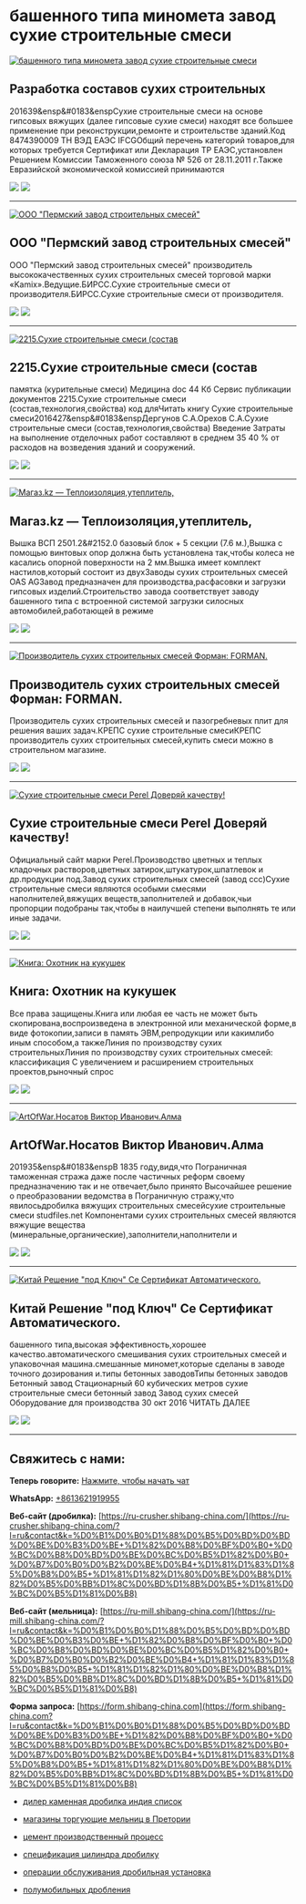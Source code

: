 # башенного типа миномета завод сухие строительные смеси

<a href="https://swt.shibang-china.com/?n=lxq&l=ru&img&k=%D0%B1%D0%B0%D1%88%D0%B5%D0%BD%D0%BD%D0%BE%D0%B3%D0%BE+%D1%82%D0%B8%D0%BF%D0%B0+%D0%BC%D0%B8%D0%BD%D0%BE%D0%BC%D0%B5%D1%82%D0%B0+%D0%B7%D0%B0%D0%B2%D0%BE%D0%B4+%D1%81%D1%83%D1%85%D0%B8%D0%B5+%D1%81%D1%82%D1%80%D0%BE%D0%B8%D1%82%D0%B5%D0%BB%D1%8C%D0%BD%D1%8B%D0%B5+%D1%81%D0%BC%D0%B5%D1%81%D0%B8" target="_blank">![башенного типа миномета завод сухие строительные смеси](http://static.shibang-china.com/all-800x300/1387.jpg)</a>

## Разработка составов сухих строительных
201639&ensp&#0183&enspСухие строительные смеси на основе гипсовых вяжущих (далее гипсовые сухие смеси) находят все большее применение при реконструкции,ремонте и строительстве зданий.Код 8474390009 ТН ВЭД ЕАЭС IFCGОбщий перечень категорий товаров,для которых требуется Сертификат или Декларация ТР ЕАЭС,установлен Решением Комиссии Таможенного союза № 526 от 28.11.2011 г.Также Евразийской экономической комиссией принимаются


<a href="https://whatsapp.shibangsoft.com/WhatsApp.php" target="_blank" title="WhatsApp">![](http://static.shibang-china.com/icon/whatsapp.png)</a> <a href="https://swt.shibang-china.com/?n=lxq&l=ru&icon&k=%D0%B1%D0%B0%D1%88%D0%B5%D0%BD%D0%BD%D0%BE%D0%B3%D0%BE+%D1%82%D0%B8%D0%BF%D0%B0+%D0%BC%D0%B8%D0%BD%D0%BE%D0%BC%D0%B5%D1%82%D0%B0+%D0%B7%D0%B0%D0%B2%D0%BE%D0%B4+%D1%81%D1%83%D1%85%D0%B8%D0%B5+%D1%81%D1%82%D1%80%D0%BE%D0%B8%D1%82%D0%B5%D0%BB%D1%8C%D0%BD%D1%8B%D0%B5+%D1%81%D0%BC%D0%B5%D1%81%D0%B8" target="_blank">![](http://static.shibang-china.com/icon/chat-ru.png)</a>

---

<a href="https://swt.shibang-china.com/?n=lxq&l=ru&img&k=%D0%B1%D0%B0%D1%88%D0%B5%D0%BD%D0%BD%D0%BE%D0%B3%D0%BE+%D1%82%D0%B8%D0%BF%D0%B0+%D0%BC%D0%B8%D0%BD%D0%BE%D0%BC%D0%B5%D1%82%D0%B0+%D0%B7%D0%B0%D0%B2%D0%BE%D0%B4+%D1%81%D1%83%D1%85%D0%B8%D0%B5+%D1%81%D1%82%D1%80%D0%BE%D0%B8%D1%82%D0%B5%D0%BB%D1%8C%D0%BD%D1%8B%D0%B5+%D1%81%D0%BC%D0%B5%D1%81%D0%B8" target="_blank">![ООО "Пермский завод строительных смесей"](http://static.shibang-china.com/all-800x300/818.jpg)</a>

## ООО "Пермский завод строительных смесей"
ООО "Пермский завод строительных смесей" производитель высококачественных сухих строительных смесей торговой марки «Kamix».Ведущие.БИРСС.Сухие строительные смеси от производителя.БИРСС.Сухие строительные смеси от производителя.


<a href="https://whatsapp.shibangsoft.com/WhatsApp.php" target="_blank" title="WhatsApp">![](http://static.shibang-china.com/icon/whatsapp.png)</a> <a href="https://swt.shibang-china.com/?n=lxq&l=ru&icon&k=%D0%B1%D0%B0%D1%88%D0%B5%D0%BD%D0%BD%D0%BE%D0%B3%D0%BE+%D1%82%D0%B8%D0%BF%D0%B0+%D0%BC%D0%B8%D0%BD%D0%BE%D0%BC%D0%B5%D1%82%D0%B0+%D0%B7%D0%B0%D0%B2%D0%BE%D0%B4+%D1%81%D1%83%D1%85%D0%B8%D0%B5+%D1%81%D1%82%D1%80%D0%BE%D0%B8%D1%82%D0%B5%D0%BB%D1%8C%D0%BD%D1%8B%D0%B5+%D1%81%D0%BC%D0%B5%D1%81%D0%B8" target="_blank">![](http://static.shibang-china.com/icon/chat-ru.png)</a>

---

<a href="https://swt.shibang-china.com/?n=lxq&l=ru&img&k=%D0%B1%D0%B0%D1%88%D0%B5%D0%BD%D0%BD%D0%BE%D0%B3%D0%BE+%D1%82%D0%B8%D0%BF%D0%B0+%D0%BC%D0%B8%D0%BD%D0%BE%D0%BC%D0%B5%D1%82%D0%B0+%D0%B7%D0%B0%D0%B2%D0%BE%D0%B4+%D1%81%D1%83%D1%85%D0%B8%D0%B5+%D1%81%D1%82%D1%80%D0%BE%D0%B8%D1%82%D0%B5%D0%BB%D1%8C%D0%BD%D1%8B%D0%B5+%D1%81%D0%BC%D0%B5%D1%81%D0%B8" target="_blank">![2215.Сухие строительные смеси (состав](http://static.shibang-china.com/all-800x300/866.jpg)</a>

## 2215.Сухие строительные смеси (состав
памятка (курительные смеси) Медицина doc 44 Кб Сервис публикации документов 2215.Сухие строительные смеси (состав,технология,свойства) код дляЧитать книгу Сухие строительные смеси2016427&ensp&#0183&enspДергунов С.А.Орехов С.А.Сухие строительные смеси (состав,технология,свойства) Введение Затраты на выполнение отделочных работ составляют в среднем 35 40 % от расходов на возведения зданий и сооружений.


<a href="https://whatsapp.shibangsoft.com/WhatsApp.php" target="_blank" title="WhatsApp">![](http://static.shibang-china.com/icon/whatsapp.png)</a> <a href="https://swt.shibang-china.com/?n=lxq&l=ru&icon&k=%D0%B1%D0%B0%D1%88%D0%B5%D0%BD%D0%BD%D0%BE%D0%B3%D0%BE+%D1%82%D0%B8%D0%BF%D0%B0+%D0%BC%D0%B8%D0%BD%D0%BE%D0%BC%D0%B5%D1%82%D0%B0+%D0%B7%D0%B0%D0%B2%D0%BE%D0%B4+%D1%81%D1%83%D1%85%D0%B8%D0%B5+%D1%81%D1%82%D1%80%D0%BE%D0%B8%D1%82%D0%B5%D0%BB%D1%8C%D0%BD%D1%8B%D0%B5+%D1%81%D0%BC%D0%B5%D1%81%D0%B8" target="_blank">![](http://static.shibang-china.com/icon/chat-ru.png)</a>

---

<a href="https://swt.shibang-china.com/?n=lxq&l=ru&img&k=%D0%B1%D0%B0%D1%88%D0%B5%D0%BD%D0%BD%D0%BE%D0%B3%D0%BE+%D1%82%D0%B8%D0%BF%D0%B0+%D0%BC%D0%B8%D0%BD%D0%BE%D0%BC%D0%B5%D1%82%D0%B0+%D0%B7%D0%B0%D0%B2%D0%BE%D0%B4+%D1%81%D1%83%D1%85%D0%B8%D0%B5+%D1%81%D1%82%D1%80%D0%BE%D0%B8%D1%82%D0%B5%D0%BB%D1%8C%D0%BD%D1%8B%D0%B5+%D1%81%D0%BC%D0%B5%D1%81%D0%B8" target="_blank">![Магаз.kz — Теплоизоляция,утеплитель,](http://static.shibang-china.com/all-800x300/384.jpg)</a>

## Магаз.kz — Теплоизоляция,утеплитель,
Вышка ВСП 2501.2&#2152.0 базовый блок + 5 секции (7.6 м.),Вышка с помощью винтовых опор должна быть установлена так,чтобы колеса не касались опорной поверхности на 2 мм.Вышка имеет комплект настилов,который состоит из двухЗаводы сухих строительных смесей OAS AGЗавод предназначен для производства,расфасовки и загрузки гипсовых изделий.Строительство завода соответствует заводу башенного типа с встроенной системой загрузки силосных автомобилей,работающей в режиме


<a href="https://whatsapp.shibangsoft.com/WhatsApp.php" target="_blank" title="WhatsApp">![](http://static.shibang-china.com/icon/whatsapp.png)</a> <a href="https://swt.shibang-china.com/?n=lxq&l=ru&icon&k=%D0%B1%D0%B0%D1%88%D0%B5%D0%BD%D0%BD%D0%BE%D0%B3%D0%BE+%D1%82%D0%B8%D0%BF%D0%B0+%D0%BC%D0%B8%D0%BD%D0%BE%D0%BC%D0%B5%D1%82%D0%B0+%D0%B7%D0%B0%D0%B2%D0%BE%D0%B4+%D1%81%D1%83%D1%85%D0%B8%D0%B5+%D1%81%D1%82%D1%80%D0%BE%D0%B8%D1%82%D0%B5%D0%BB%D1%8C%D0%BD%D1%8B%D0%B5+%D1%81%D0%BC%D0%B5%D1%81%D0%B8" target="_blank">![](http://static.shibang-china.com/icon/chat-ru.png)</a>

---

<a href="https://swt.shibang-china.com/?n=lxq&l=ru&img&k=%D0%B1%D0%B0%D1%88%D0%B5%D0%BD%D0%BD%D0%BE%D0%B3%D0%BE+%D1%82%D0%B8%D0%BF%D0%B0+%D0%BC%D0%B8%D0%BD%D0%BE%D0%BC%D0%B5%D1%82%D0%B0+%D0%B7%D0%B0%D0%B2%D0%BE%D0%B4+%D1%81%D1%83%D1%85%D0%B8%D0%B5+%D1%81%D1%82%D1%80%D0%BE%D0%B8%D1%82%D0%B5%D0%BB%D1%8C%D0%BD%D1%8B%D0%B5+%D1%81%D0%BC%D0%B5%D1%81%D0%B8" target="_blank">![Производитель сухих строительных смесей Форман: FORMAN.](http://static.shibang-china.com/all-800x300/768.jpg)</a>

## Производитель сухих строительных смесей Форман: FORMAN.
Производитель сухих строительных смесей и пазогребневых плит для решения ваших задач.КРЕПС сухие строительные смесиКРЕПС производитель сухих строительных смесей,купить смеси можно в строительном магазине.


<a href="https://whatsapp.shibangsoft.com/WhatsApp.php" target="_blank" title="WhatsApp">![](http://static.shibang-china.com/icon/whatsapp.png)</a> <a href="https://swt.shibang-china.com/?n=lxq&l=ru&icon&k=%D0%B1%D0%B0%D1%88%D0%B5%D0%BD%D0%BD%D0%BE%D0%B3%D0%BE+%D1%82%D0%B8%D0%BF%D0%B0+%D0%BC%D0%B8%D0%BD%D0%BE%D0%BC%D0%B5%D1%82%D0%B0+%D0%B7%D0%B0%D0%B2%D0%BE%D0%B4+%D1%81%D1%83%D1%85%D0%B8%D0%B5+%D1%81%D1%82%D1%80%D0%BE%D0%B8%D1%82%D0%B5%D0%BB%D1%8C%D0%BD%D1%8B%D0%B5+%D1%81%D0%BC%D0%B5%D1%81%D0%B8" target="_blank">![](http://static.shibang-china.com/icon/chat-ru.png)</a>

---

<a href="https://swt.shibang-china.com/?n=lxq&l=ru&img&k=%D0%B1%D0%B0%D1%88%D0%B5%D0%BD%D0%BD%D0%BE%D0%B3%D0%BE+%D1%82%D0%B8%D0%BF%D0%B0+%D0%BC%D0%B8%D0%BD%D0%BE%D0%BC%D0%B5%D1%82%D0%B0+%D0%B7%D0%B0%D0%B2%D0%BE%D0%B4+%D1%81%D1%83%D1%85%D0%B8%D0%B5+%D1%81%D1%82%D1%80%D0%BE%D0%B8%D1%82%D0%B5%D0%BB%D1%8C%D0%BD%D1%8B%D0%B5+%D1%81%D0%BC%D0%B5%D1%81%D0%B8" target="_blank">![Сухие строительные смеси Perel Доверяй качеству!](http://static.shibang-china.com/all-800x300/238.jpg)</a>

## Сухие строительные смеси Perel Доверяй качеству!
Официальный сайт марки Perel.Производство цветных и теплых кладочных растворов,цветных затирок,штукатурок,шпатлевок и др.продукции под.Завод сухих строительных смесей (завод ссс)Сухие строительные смеси являются особыми смесями наполнителей,вяжущих веществ,заполнителей и добавок,чьи пропорции подобраны так,чтобы в наилучшей степени выполнять те или иные задачи.


<a href="https://whatsapp.shibangsoft.com/WhatsApp.php" target="_blank" title="WhatsApp">![](http://static.shibang-china.com/icon/whatsapp.png)</a> <a href="https://swt.shibang-china.com/?n=lxq&l=ru&icon&k=%D0%B1%D0%B0%D1%88%D0%B5%D0%BD%D0%BD%D0%BE%D0%B3%D0%BE+%D1%82%D0%B8%D0%BF%D0%B0+%D0%BC%D0%B8%D0%BD%D0%BE%D0%BC%D0%B5%D1%82%D0%B0+%D0%B7%D0%B0%D0%B2%D0%BE%D0%B4+%D1%81%D1%83%D1%85%D0%B8%D0%B5+%D1%81%D1%82%D1%80%D0%BE%D0%B8%D1%82%D0%B5%D0%BB%D1%8C%D0%BD%D1%8B%D0%B5+%D1%81%D0%BC%D0%B5%D1%81%D0%B8" target="_blank">![](http://static.shibang-china.com/icon/chat-ru.png)</a>

---

<a href="https://swt.shibang-china.com/?n=lxq&l=ru&img&k=%D0%B1%D0%B0%D1%88%D0%B5%D0%BD%D0%BD%D0%BE%D0%B3%D0%BE+%D1%82%D0%B8%D0%BF%D0%B0+%D0%BC%D0%B8%D0%BD%D0%BE%D0%BC%D0%B5%D1%82%D0%B0+%D0%B7%D0%B0%D0%B2%D0%BE%D0%B4+%D1%81%D1%83%D1%85%D0%B8%D0%B5+%D1%81%D1%82%D1%80%D0%BE%D0%B8%D1%82%D0%B5%D0%BB%D1%8C%D0%BD%D1%8B%D0%B5+%D1%81%D0%BC%D0%B5%D1%81%D0%B8" target="_blank">![Книга: Охотник на кукушек](http://static.shibang-china.com/all-800x300/210.jpg)</a>

## Книга: Охотник на кукушек
Все права защищены.Книга или любая ее часть не может быть скопирована,воспроизведена в электронной или механической форме,в виде фотокопии,записи в память ЭВМ,репродукции или какимлибо иным способом,а такжеЛиния по производству сухих строительныхЛиния по производству сухих строительных смесей: классификация С увеличением и расширением строительных проектов,рыночный спрос


<a href="https://whatsapp.shibangsoft.com/WhatsApp.php" target="_blank" title="WhatsApp">![](http://static.shibang-china.com/icon/whatsapp.png)</a> <a href="https://swt.shibang-china.com/?n=lxq&l=ru&icon&k=%D0%B1%D0%B0%D1%88%D0%B5%D0%BD%D0%BD%D0%BE%D0%B3%D0%BE+%D1%82%D0%B8%D0%BF%D0%B0+%D0%BC%D0%B8%D0%BD%D0%BE%D0%BC%D0%B5%D1%82%D0%B0+%D0%B7%D0%B0%D0%B2%D0%BE%D0%B4+%D1%81%D1%83%D1%85%D0%B8%D0%B5+%D1%81%D1%82%D1%80%D0%BE%D0%B8%D1%82%D0%B5%D0%BB%D1%8C%D0%BD%D1%8B%D0%B5+%D1%81%D0%BC%D0%B5%D1%81%D0%B8" target="_blank">![](http://static.shibang-china.com/icon/chat-ru.png)</a>

---

<a href="https://swt.shibang-china.com/?n=lxq&l=ru&img&k=%D0%B1%D0%B0%D1%88%D0%B5%D0%BD%D0%BD%D0%BE%D0%B3%D0%BE+%D1%82%D0%B8%D0%BF%D0%B0+%D0%BC%D0%B8%D0%BD%D0%BE%D0%BC%D0%B5%D1%82%D0%B0+%D0%B7%D0%B0%D0%B2%D0%BE%D0%B4+%D1%81%D1%83%D1%85%D0%B8%D0%B5+%D1%81%D1%82%D1%80%D0%BE%D0%B8%D1%82%D0%B5%D0%BB%D1%8C%D0%BD%D1%8B%D0%B5+%D1%81%D0%BC%D0%B5%D1%81%D0%B8" target="_blank">![ArtOfWar.Носатов Виктор Иванович.Алма](http://static.shibang-china.com/all-800x300/1012.jpg)</a>

## ArtOfWar.Носатов Виктор Иванович.Алма
201935&ensp&#0183&enspВ 1835 году,видя,что Пограничная таможенная стража даже после частичных реформ своему предназначению так и не отвечает,было принято Высочайшее решение о преобразовании ведомства в Пограничную стражу,что явилосьдробилка вяжущих строительных смесейсухие строительные смеси studfiles.net Компонентами сухих строительных смесей являются вяжущие вещества (минеральные,органические),заполнители,наполнители и


<a href="https://whatsapp.shibangsoft.com/WhatsApp.php" target="_blank" title="WhatsApp">![](http://static.shibang-china.com/icon/whatsapp.png)</a> <a href="https://swt.shibang-china.com/?n=lxq&l=ru&icon&k=%D0%B1%D0%B0%D1%88%D0%B5%D0%BD%D0%BD%D0%BE%D0%B3%D0%BE+%D1%82%D0%B8%D0%BF%D0%B0+%D0%BC%D0%B8%D0%BD%D0%BE%D0%BC%D0%B5%D1%82%D0%B0+%D0%B7%D0%B0%D0%B2%D0%BE%D0%B4+%D1%81%D1%83%D1%85%D0%B8%D0%B5+%D1%81%D1%82%D1%80%D0%BE%D0%B8%D1%82%D0%B5%D0%BB%D1%8C%D0%BD%D1%8B%D0%B5+%D1%81%D0%BC%D0%B5%D1%81%D0%B8" target="_blank">![](http://static.shibang-china.com/icon/chat-ru.png)</a>

---

<a href="https://swt.shibang-china.com/?n=lxq&l=ru&img&k=%D0%B1%D0%B0%D1%88%D0%B5%D0%BD%D0%BD%D0%BE%D0%B3%D0%BE+%D1%82%D0%B8%D0%BF%D0%B0+%D0%BC%D0%B8%D0%BD%D0%BE%D0%BC%D0%B5%D1%82%D0%B0+%D0%B7%D0%B0%D0%B2%D0%BE%D0%B4+%D1%81%D1%83%D1%85%D0%B8%D0%B5+%D1%81%D1%82%D1%80%D0%BE%D0%B8%D1%82%D0%B5%D0%BB%D1%8C%D0%BD%D1%8B%D0%B5+%D1%81%D0%BC%D0%B5%D1%81%D0%B8" target="_blank">![Китай Решение "под Ключ" Ce Сертификат Автоматического.](http://static.shibang-china.com/all-800x300/1092.jpg)</a>

## Китай Решение "под Ключ" Ce Сертификат Автоматического.
башенного типа,высокая эффективность,хорошее качество.автоматического смешивания сухих строительных смесей и упаковочная машина.смешанные миномет,которые сделаны в заводе точного дозирования и.типы бетонных заводовТипы бетонных заводов Бетонный завод Стационарный 60 кубических метров сухие строительные смеси бетонный завод Завод сухих смесей Оборудование для производства 30 окт 2016 ЧИТАТЬ ДАЛЕЕ


<a href="https://whatsapp.shibangsoft.com/WhatsApp.php" target="_blank" title="WhatsApp">![](http://static.shibang-china.com/icon/whatsapp.png)</a> <a href="https://swt.shibang-china.com/?l=ru&icon&k=%D0%B1%D0%B0%D1%88%D0%B5%D0%BD%D0%BD%D0%BE%D0%B3%D0%BE+%D1%82%D0%B8%D0%BF%D0%B0+%D0%BC%D0%B8%D0%BD%D0%BE%D0%BC%D0%B5%D1%82%D0%B0+%D0%B7%D0%B0%D0%B2%D0%BE%D0%B4+%D1%81%D1%83%D1%85%D0%B8%D0%B5+%D1%81%D1%82%D1%80%D0%BE%D0%B8%D1%82%D0%B5%D0%BB%D1%8C%D0%BD%D1%8B%D0%B5+%D1%81%D0%BC%D0%B5%D1%81%D0%B8" target="_blank">![](http://static.shibang-china.com/icon/chat-ru.png)</a>

---
## Свяжитесь с нами:

**Теперь говорите:** [Нажмите, чтобы начать чат](https://swt.shibang-china.com?l=ru&contact&k=%D0%B1%D0%B0%D1%88%D0%B5%D0%BD%D0%BD%D0%BE%D0%B3%D0%BE+%D1%82%D0%B8%D0%BF%D0%B0+%D0%BC%D0%B8%D0%BD%D0%BE%D0%BC%D0%B5%D1%82%D0%B0+%D0%B7%D0%B0%D0%B2%D0%BE%D0%B4+%D1%81%D1%83%D1%85%D0%B8%D0%B5+%D1%81%D1%82%D1%80%D0%BE%D0%B8%D1%82%D0%B5%D0%BB%D1%8C%D0%BD%D1%8B%D0%B5+%D1%81%D0%BC%D0%B5%D1%81%D0%B8)

**WhatsApp:**  [+8613621919955](https://whatsapp.shibangsoft.com/WhatsApp.php)

**Веб-сайт (дробилка):** [https://ru-crusher.shibang-china.com/](https://ru-crusher.shibang-china.com/?l=ru&contact&k=%D0%B1%D0%B0%D1%88%D0%B5%D0%BD%D0%BD%D0%BE%D0%B3%D0%BE+%D1%82%D0%B8%D0%BF%D0%B0+%D0%BC%D0%B8%D0%BD%D0%BE%D0%BC%D0%B5%D1%82%D0%B0+%D0%B7%D0%B0%D0%B2%D0%BE%D0%B4+%D1%81%D1%83%D1%85%D0%B8%D0%B5+%D1%81%D1%82%D1%80%D0%BE%D0%B8%D1%82%D0%B5%D0%BB%D1%8C%D0%BD%D1%8B%D0%B5+%D1%81%D0%BC%D0%B5%D1%81%D0%B8)

**Веб-сайт (мельница):** [https://ru-mill.shibang-china.com/](https://ru-mill.shibang-china.com/?l=ru&contact&k=%D0%B1%D0%B0%D1%88%D0%B5%D0%BD%D0%BD%D0%BE%D0%B3%D0%BE+%D1%82%D0%B8%D0%BF%D0%B0+%D0%BC%D0%B8%D0%BD%D0%BE%D0%BC%D0%B5%D1%82%D0%B0+%D0%B7%D0%B0%D0%B2%D0%BE%D0%B4+%D1%81%D1%83%D1%85%D0%B8%D0%B5+%D1%81%D1%82%D1%80%D0%BE%D0%B8%D1%82%D0%B5%D0%BB%D1%8C%D0%BD%D1%8B%D0%B5+%D1%81%D0%BC%D0%B5%D1%81%D0%B8)

**Форма запроса:** [https://form.shibang-china.com](https://form.shibang-china.com?l=ru&contact&k=%D0%B1%D0%B0%D1%88%D0%B5%D0%BD%D0%BD%D0%BE%D0%B3%D0%BE+%D1%82%D0%B8%D0%BF%D0%B0+%D0%BC%D0%B8%D0%BD%D0%BE%D0%BC%D0%B5%D1%82%D0%B0+%D0%B7%D0%B0%D0%B2%D0%BE%D0%B4+%D1%81%D1%83%D1%85%D0%B8%D0%B5+%D1%81%D1%82%D1%80%D0%BE%D0%B8%D1%82%D0%B5%D0%BB%D1%8C%D0%BD%D1%8B%D0%B5+%D1%81%D0%BC%D0%B5%D1%81%D0%B8)

* [дилер каменная дробилка индия список](../58/%D0%B4%D0%B8%D0%BB%D0%B5%D1%80%20%D0%BA%D0%B0%D0%BC%D0%B5%D0%BD%D0%BD%D0%B0%D1%8F%20%D0%B4%D1%80%D0%BE%D0%B1%D0%B8%D0%BB%D0%BA%D0%B0%20%D0%B8%D0%BD%D0%B4%D0%B8%D1%8F%20%D1%81%D0%BF%D0%B8%D1%81%D0%BE%D0%BA.md)

* [магазины торгующие мельниц в Претории](../60/%D0%BC%D0%B0%D0%B3%D0%B0%D0%B7%D0%B8%D0%BD%D1%8B%20%D1%82%D0%BE%D1%80%D0%B3%D1%83%D1%8E%D1%89%D0%B8%D0%B5%20%D0%BC%D0%B5%D0%BB%D1%8C%D0%BD%D0%B8%D1%86%20%D0%B2%20%D0%9F%D1%80%D0%B5%D1%82%D0%BE%D1%80%D0%B8%D0%B8.md)

* [цемент производственный процесс](../52/%D1%86%D0%B5%D0%BC%D0%B5%D0%BD%D1%82%20%D0%BF%D1%80%D0%BE%D0%B8%D0%B7%D0%B2%D0%BE%D0%B4%D1%81%D1%82%D0%B2%D0%B5%D0%BD%D0%BD%D1%8B%D0%B9%20%D0%BF%D1%80%D0%BE%D1%86%D0%B5%D1%81%D1%81.md)

* [спецификация цилиндра дробилку](../51/%D1%81%D0%BF%D0%B5%D1%86%D0%B8%D1%84%D0%B8%D0%BA%D0%B0%D1%86%D0%B8%D1%8F%20%D1%86%D0%B8%D0%BB%D0%B8%D0%BD%D0%B4%D1%80%D0%B0%20%D0%B4%D1%80%D0%BE%D0%B1%D0%B8%D0%BB%D0%BA%D1%83.md)

* [операции обслуживания дробильная установка](../53/%D0%BE%D0%BF%D0%B5%D1%80%D0%B0%D1%86%D0%B8%D0%B8%20%D0%BE%D0%B1%D1%81%D0%BB%D1%83%D0%B6%D0%B8%D0%B2%D0%B0%D0%BD%D0%B8%D1%8F%20%D0%B4%D1%80%D0%BE%D0%B1%D0%B8%D0%BB%D1%8C%D0%BD%D0%B0%D1%8F%20%D1%83%D1%81%D1%82%D0%B0%D0%BD%D0%BE%D0%B2%D0%BA%D0%B0.md)

* [полумобильных дробления](../54/%D0%BF%D0%BE%D0%BB%D1%83%D0%BC%D0%BE%D0%B1%D0%B8%D0%BB%D1%8C%D0%BD%D1%8B%D1%85%20%D0%B4%D1%80%D0%BE%D0%B1%D0%BB%D0%B5%D0%BD%D0%B8%D1%8F.md)
